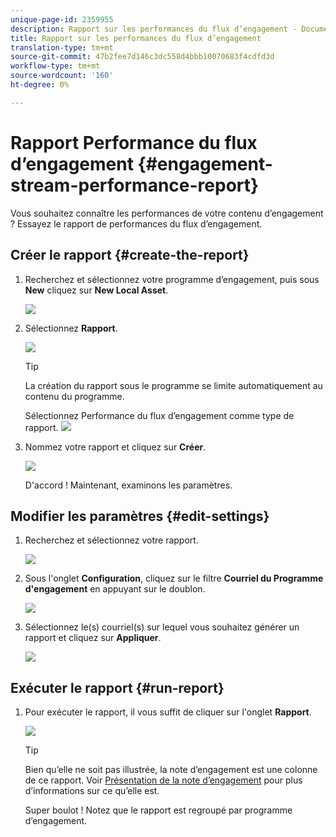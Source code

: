 ```yaml
---
unique-page-id: 2359955
description: Rapport sur les performances du flux d’engagement - Documents marketing - Documentation du produit
title: Rapport sur les performances du flux d’engagement
translation-type: tm+mt
source-git-commit: 47b2fee7d146c3dc558d4bbb10070683f4cdfd3d
workflow-type: tm+mt
source-wordcount: '160'
ht-degree: 0%

---
```



# Rapport Performance du flux d’engagement {#engagement-stream-performance-report}

Vous souhaitez connaître les performances de votre contenu d’engagement ? Essayez le rapport de performances du flux d’engagement.

## Créer le rapport {#create-the-report}

1. Recherchez et sélectionnez votre programme d’engagement, puis sous **New** cliquez sur **New Local Asset**.

   ![](assets/localassetnutring.jpg)

1. Sélectionnez **Rapport**.

   ![](assets/image2014-9-15-18-3a23-3a59.png)

   >[!TIP]
   >
   >La création du rapport sous le programme se limite automatiquement au contenu du programme.

   Sélectionnez Performance du flux d’engagement comme type de rapport.
   ![](assets/engagementreportchoose.png)

1. Nommez votre rapport et cliquez sur **Créer**.

   ![](assets/image2014-9-15-18-3a24-3a23.png)

   D&#39;accord ! Maintenant, examinons les paramètres.

## Modifier les paramètres {#edit-settings}

1. Recherchez et sélectionnez votre rapport.

   ![](assets/engagementperformancereport.jpg)

1. Sous l&#39;onglet **Configuration**, cliquez sur le filtre **Courriel du Programme d&#39;engagement** en appuyant sur le doublon.

   ![](assets/image2014-9-15-18-3a25-3a4.png)

1. Sélectionnez le(s) courriel(s) sur lequel vous souhaitez générer un rapport et cliquez sur **Appliquer**.

   ![](assets/engagementfilter.jpg)

## Exécuter le rapport {#run-report}

1. Pour exécuter le rapport, il vous suffit de cliquer sur l&#39;onglet **Rapport**.

   ![](assets/image2014-9-15-18-3a25-3a15.png)

   >[!TIP]
   >
   >
   >Bien qu’elle ne soit pas illustrée, la note d’engagement est une colonne de ce rapport. Voir [Présentation de la note d’engagement](understanding-the-engagement-score.md) pour plus d’informations sur ce qu’elle est.

   Super boulot ! Notez que le rapport est regroupé par programme d’engagement.

